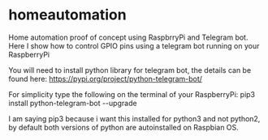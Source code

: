 # homeautomation
Home automation proof of concept using RaspbrryPi and Telegram bot. Here I show how to control GPIO pins using a telegram bot running on your RaspberryPi

You will need to install python library for telegram bot, the details can be found here:
https://pypi.org/project/python-telegram-bot/

For simplicity type the following on the terminal of your RaspberryPi:
pip3 install python-telegram-bot --upgrade

I am saying pip3 because i want this installed for python3 and not python2, by default both versions of python are autoinstalled on Raspbian OS. 
